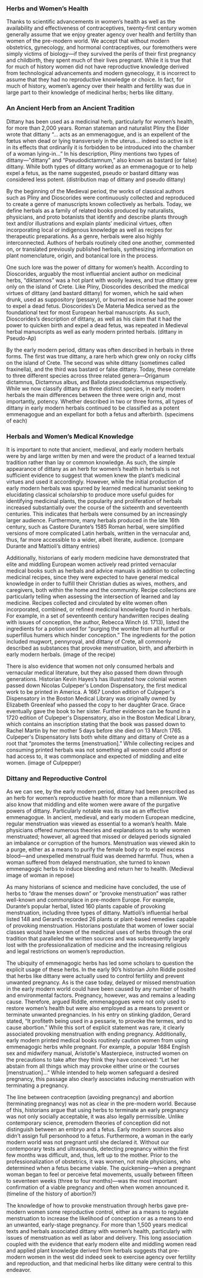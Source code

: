 <param ve-config
	   title="Dittany: Women’s Herbs and Reproductive Control"
	   source-image="https://ia800806.us.archive.org/BookReader/BookReaderImages.php?id=floragraecasive6sibt&itemPath=%2F7%2Fitems%2Ffloragraecasive6sibt&server=ia800806.us.archive.org&page=n200_w925"
	   layout="vtl"
	   num-maps="13"
	   num-images="11"
	   num-specimens="0"
	   num-primary-sources="6"
	   author="Ashley Buchanan, PhD">
     
### Herbs and Women’s Health
Thanks to scientific advancements in women’s health as well as the availability and effectiveness of contraceptives, twenty-first century women generally assume that we enjoy greater agency over health and fertility than women of the pre-modern world. We accept that without modern obstetrics, gynecology, and hormonal contraceptives, our foremothers were simply victims of biology—if they survived the perils of their first pregnancy and childbirth, they spent much of their lives pregnant. While it is true that for much of history women did not have reproductive knowledge derived from technological advancements and modern gynecology, it is incorrect to assume that they had no reproductive knowledge or choice. In fact, for much of history, women’s agency over their health and fertility was due in large part to their knowledge of medicinal herbs; herbs like dittany.
<param ve-image
       title="Foetal positions in womb, illustration to Soranus, Gynaecia (Manuscript: Brussels, Bibliothèque Royale, ms. 3701-15, fol. 28r)"
       attribution="Anonymous Unknown author, Public domain, via Wikimedia Commons"
       url="https://upload.wikimedia.org/wikipedia/commons/2/21/Foetal_positions_BR_3701-15_28r.jpg">

### An Ancient Herb from an Ancient Tradition
Dittany has been used as a medicinal herb, particularly for women’s health, for more than 2,000 years. Roman stateman and naturalist Pliny the Elder wrote that dittany “… acts as an emmenagogue, and is an expellent of the fœtus when dead or lying transversely in the uterus… indeed so active is it in its effects that ordinarily it is forbidden to be introduced into the chamber of a woman lying-in...”  In his description, Pliny mentions two types of dittany—"dittany” and “Pseudodictamnum,” also known as bastard (or false) dittany. While both types of dittany worked as an emmenagogue or to help expel a fetus, as the name suggested, pseudo or bastard dittany was considered less potent. (distribution map of dittany and pseudo dittany)

By the beginning of the Medieval period, the works of classical authors such as Pliny and Dioscorides were continuously collected and reproduced to create a genre of manuscripts known collectively as herbals. Today, we define herbals as a family of related books produced by naturalists, physicians, and proto botanists that identify and describe plants through text and/or illustrations and explain plants’ medicinal virtues, often incorporating local or indigenous knowledge as well as recipes for therapeutic preparations. As a genre, herbals were also highly interconnected. Authors of herbals routinely cited one another, commented on, or translated previously published herbals, synthesizing information on plant nomenclature, origin, and botanical lore in the process. 
<param ve-knightlab-timeline source="1mlXQQ3VKfeYznV2VktShOQd2-7aH5p52_n20LQ1U0uE" timenav-position="bottom" hash-bookmark="false" initial-zoom="1" height="680">

One such lore was the power of dittany for women’s health. According to Dioscorides, arguably the most influential ancient author on medicinal herbs, “diktamnos” was a hot plant with woolly leaves, and true dittany grew only on the island of Crete. Like Pliny, Dioscorides described the medical virtues of dittany (and bastard dittany) for women, which he said when drunk, used as suppository (pessary), or burned as incense had the power to expel a dead fetus. Dioscorides’s De Materia Medica served as the foundational text for most European herbal manuscripts. As such, Dioscorides’s description of dittany, as well as his claim that it had the power to quicken birth and expel a dead fetus, was repeated in Medieval herbal manuscripts as well as early modern printed herbals. (dittany in Pseudo-Ap)
<param ve-image
       title="'Ditamo bianco' (Origanum dictamnus, dittany of Crete)"
       attribution="[Herbal containing 192 drawings of plants], in Italian and Latin. Manuscript on paper. Veneto? Italy, S. XV, Manuscript Number: ljs419"
       url="http://images.library.upenn.edu/mrsidsceti/bin/image_jpeg.pl?coll=schoenberg&subcoll=ljs419&image=ljs419_body0057.sid&level=2">

By the early modern period, dittany was often described in herbals in three forms. The first was true dittany, a rare herb which grew only on rocky cliffs on the island of Crete. The second was white dittany (sometimes called fraxinella), and the third was bastard or false dittany. Today, these correlate to three different species across three related genera—Origanum dictamnus, Dictamnus albus, and Ballota pseudodictamnus respectively. While we now classify dittany as three distinct species, in early modern herbals the main differences between the three were origin and, most importantly, potency. Whether described in two or three forms, all types of dittany in early modern herbals continued to be classified as a potent emmenagogue and an expellant for both a fetus and afterbirth. (specimens of each)
<param ve-plant-specimen eid="Q1227336" max="1">
<param ve-plant-specimen eid="Q2643074" max="1">
<param ve-plant-specimen eid="Q15345437" max="1">

### Herbals and Women’s Medical Knowledge 
It is important to note that ancient, medieval, and early modern herbals were by and large written by men and were the product of a learned textual tradition rather than lay or common knowledge.  As such, the simple appearance of dittany as an herb for women’s health in herbals is not sufficient evidence to suggest that women knew the plant’s medicinal virtues and used it accordingly. However, while the initial production of early modern herbals was spurred by learned medical humanist seeking to elucidating classical scholarship to produce more useful guides for identifying medicinal plants, the popularity and proliferation of herbals increased substantially over the course of the sixteenth and seventeenth centuries. This indicates that herbals were consumed by an increasingly larger audience. Furthermore, many herbals produced in the late 16th century, such as Castore Durante’s 1585 Roman herbal, were simplified versions of more complicated Latin herbals, written in the vernacular and, thus, far more accessible to a wider, albeit literate, audience. (compare Durante and Mattioli’s dittany entries)
<param ve-image
       title="Herbario nuouo, Castore Durante"
       attribution="Via BHL"
       url="https://www.biodiversitylibrary.org/image/page/49828671">
<param ve-image
       title="I discorsi by M. Pietro Andrea Matthioli"
       attribution="Via BHL"
       url="https://www.biodiversitylibrary.org/image/page/51721921">

Additionally, historians of early modern medicine have demonstrated that elite and middling European women actively read printed vernacular medical books such as herbals and advice manuals in addition to collecting medicinal recipes, since they were expected to have general medical knowledge in order to fulfill their Christian duties as wives, mothers, and caregivers, both within the home and the community.  Recipe collections are particularly telling when assessing the intersection of learned and lay medicine. Recipes collected and circulated by elite women often incorporated, combined, or refined medicinal knowledge found in herbals. For example, in a set of seventeenth century handwritten recipes dealing with issues of conception, the author, Rebecca Winch (d. 1713), listed the ingredients for a potion used for “purging the wombe from all hurtfull or superfillus humers which hinder conception.” The ingredients for the potion included mugwort, pennyroyal, and dittany of Crete, all commonly described as substances that provoke menstruation, birth, and afterbirth in early modern herbals. (image of the recipe)
<param ve-image
       title="Receipt book of Rebeckah Winche [manuscript]."
       attribution="Folger Shakespeare Library, LUNA: Folger Manuscript Transcriptions Collection"
       url="https://raw.githubusercontent.com/JSTOR-Labs/plant-humanities/develop/images/112269.jpg">
<param ve-image
       title="Receipt book of Rebeckah Winche [manuscript]."
       attribution="Folger Shakespeare Library, LUNA: Folger Manuscript Transcriptions Collection"
       url="https://raw.githubusercontent.com/JSTOR-Labs/plant-humanities/develop/images/112270.jpg">

There is also evidence that women not only consumed herbals and vernacular medical literature, but they also passed them down through generations. Historian Kevin Hayes’s has illustrated how colonial women passed down Nicolas Culpeper's London Dispensatory, the first medical work to be printed in America. A 1667 London edition of Culpeper's Dispensatory in the Boston Medical Library was originally owned by Elizabeth Greenleaf who passed the copy to her daughter Grace. Grace eventually gave the book to her sister. Further evidence can be found in a 1720 edition of Culpeper's Dispensatory, also in the Boston Medical Library, which contains an inscription stating that the book was passed down to Rachel Martin by her mother 5 days before she died on 13 March 1765.  Culpeper's Dispensatory lists both white dittany and dittany of Crete as a root that “promotes the terms [menstruation].” While collecting recipes and consuming printed herbals was not something all women could afford or had access to, it was commonplace and expected of middling and elite women. (image of Culpepper)

### Dittany and Reproductive Control
As we can see, by the early modern period, dittany had been prescribed as an herb for women’s reproductive health for more than a millennium. We also know that middling and elite women were aware of the purgative powers of dittany. Particularly notable was its use as an effective emmenagogue. In ancient, medieval, and early modern European medicine, regular menstruation was viewed as essential to a woman’s health. Male physicians offered numerous theories and explanations as to why women menstruated; however, all agreed that missed or delayed periods signaled an imbalance or corruption of the humors. Menstruation was viewed akin to a purge, either as a means to purify the female body or to expel excess blood—and unexpelled menstrual fluid was deemed harmful. Thus, when a woman suffered from delayed menstruation, she turned to known emmenagogic herbs to induce bleeding and return her to health. (Medieval image of woman in repose)

As many historians of science and medicine have concluded, the use of herbs to “draw the menses down” or “provoke menstruation” was rather well-known and commonplace in pre-modern Europe.  For example, Durante’s popular herbal, listed 160 plants capable of provoking menstruation, including three types of dittany. Mattioli’s influential herbal listed 148 and Gerard’s recorded 26 plants or plant-based remedies capable of provoking menstruation. Historians postulate that women of lower social classes would have known of the medicinal uses of herbs through the oral tradition that paralleled the written sources and was subsequently largely lost with the professionalization of medicine and the increasing religious and legal restrictions on women’s reproduction. 

The ubiquity of emmenagogic herbs has led some scholars to question the explicit usage of these herbs. In the early 90’s historian John Riddle posited that herbs like dittany were actually used to control fertility and prevent unwanted pregnancy.  As is the case today, delayed or missed menstruation in the early modern world could have been caused by any number of health and environmental factors. Pregnancy, however, was and remains a leading cause. Therefore, argued Riddle, emmenagogues were not only used to restore women’s health but were also employed as a means to prevent or terminate unwanted pregnancies. In his entry on stinking gladdon, Gerard stated, “It profiteth being used in a pessarie, to provoke the termes, and to cause abortion.” While this sort of explicit statement was rare, it clearly associated provoking menstruation with ending pregnancy. Additionally, early modern printed medical books routinely caution women from using emmenagogic herbs while pregnant. For example, a popular 1684 English sex and midwifery manual, Aristotle's Masterpiece, instructed women on the precautions to take after they think they have conceived: “Let her abstain from all things which may provoke either urine or the courses [menstruation]…” While intended to help women safeguard a desired pregnancy, this passage also clearly associates inducing menstruation with terminating a pregnancy. 

The line between contraception (avoiding pregnancy) and abortion (terminating pregnancy) was not as clear in the pre-modern world. Because of this, historians argue that using herbs to terminate an early pregnancy was not only socially acceptable, it was also legally permissible. Unlike contemporary science, premodern theories of conception did not distinguish between an embryo and a fetus. Early modern sources also didn’t assign full personhood to a fetus. Furthermore, a woman in the early modern world was not pregnant until she declared it. Without our contemporary tests and ultrasounds, detecting pregnancy within the first few months was difficult, and, thus, left up to the mother. Prior to the professionalization of obstetrics, it was women, not male physicians, who determined when a fetus became viable. The quickening—when a pregnant woman began to feel or perceive fetal movements, usually between fifteen to seventeen weeks (three to four months)—was the most important confirmation of a viable pregnancy and often when women announced it. (timeline of the history of abortion?)

The knowledge of how to provoke menstruation through herbs gave pre-modern women some reproductive control, either as a means to regulate menstruation to increase the likelihood of conception or as a means to end an unwanted, early-stage pregnancy. For more than 1,500 years medical texts and herbals associated dittany with women’s health, particularly with issues of menstruation as well as labor and delivery. This long association coupled with the evidence that early modern elite and middling women read and applied plant knowledge derived from herbals suggests that pre-modern women in the west did indeed seek to exercise agency over fertility and reproduction, and that medicinal herbs like dittany were central to this endeavor.
